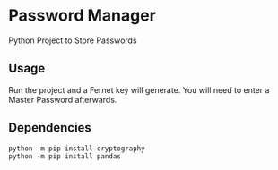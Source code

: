 # Password Manager
Python Project to Store Passwords

## Usage
Run the project and a Fernet key will generate. You will need to enter a Master Password afterwards.

## Dependencies
`python -m pip install cryptography`<br/>
`python -m pip install pandas`
